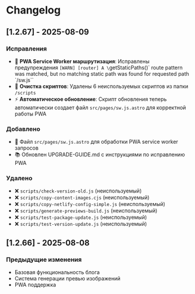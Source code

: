 # Changelog

## [1.2.67] - 2025-08-09

### Исправления
- 🔧 **PWA Service Worker маршрутизация**: Исправлены предупреждения `[WARN] [router] A \`getStaticPaths()\` route pattern was matched, but no matching static path was found for requested path \`/sw.js\``
- 🧹 **Очистка скриптов**: Удалены 6 неиспользуемых скриптов из папки `/scripts`
- ⚡ **Автоматическое обновление**: Скрипт обновления теперь автоматически создает файл `src/pages/sw.js.astro` для корректной работы PWA

### Добавлено
- 📄 Файл `src/pages/sw.js.astro` для обработки PWA service worker запросов
- 📚 Обновлен UPGRADE-GUIDE.md с инструкциями по исправлению PWA

### Удалено
- ❌ `scripts/check-version-old.js` (неиспользуемый)
- ❌ `scripts/copy-content-images.cjs` (неиспользуемый)
- ❌ `scripts/copy-netlify-config-simple.js` (неиспользуемый)
- ❌ `scripts/generate-previews-build.js` (неиспользуемый)
- ❌ `scripts/test-package-update.js` (неиспользуемый)
- ❌ `scripts/test-version-update.js` (неиспользуемый)

## [1.2.66] - 2025-08-08

### Предыдущие изменения
- Базовая функциональность блога
- Система генерации превью изображений
- PWA поддержка
